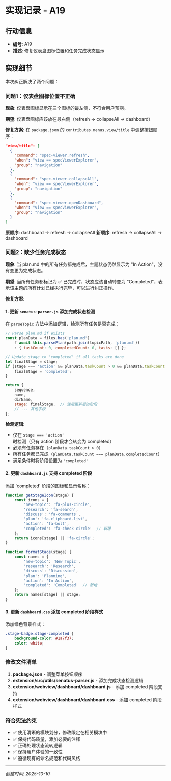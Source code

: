 # 实现记录 - A19

## 行动信息
- **编号**: A19
- **描述**: 修复仪表盘图标位置和任务完成状态显示

## 实现细节

本次纠正解决了两个问题：

### 问题1：仪表盘图标位置不正确

**现象**: 仪表盘图标显示在三个图标的最左侧，不符合用户预期。

**期望**: 仪表盘图标应该放在最右侧（refresh → collapseAll → dashboard）

**修复方案**:
在 `package.json` 的 `contributes.menus.view/title` 中调整按钮顺序：

```json
"view/title": [
  {
    "command": "spec-viewer.refresh",
    "when": "view == specViewerExplorer",
    "group": "navigation"
  },
  {
    "command": "spec-viewer.collapseAll",
    "when": "view == specViewerExplorer",
    "group": "navigation"
  },
  {
    "command": "spec-viewer.openDashboard",
    "when": "view == specViewerExplorer",
    "group": "navigation"
  }
]
```

**原顺序**: dashboard → refresh → collapseAll
**新顺序**: refresh → collapseAll → dashboard

### 问题2：缺少任务完成状态

**现象**: 当 plan.md 中的所有任务都完成后，主题状态仍然显示为 "In Action"，没有变更为完成状态。

**期望**: 当所有任务都标记为 ✅ 已完成时，状态应该自动转变为 "Completed"，表示该主题的所有计划已经执行完毕，可以进行纠正操作。

**修复方案**:

#### 1. 更新 `senatus-parser.js` 添加完成状态检测

在 `parseTopic` 方法中添加逻辑，检测所有任务是否完成：

```javascript
// Parse plan.md if exists
const planData = files.has('plan.md')
    ? await this.parsePlan(path.join(topicPath, 'plan.md'))
    : { taskCount: 0, completedCount: 0, tasks: [] };

// Update stage to 'completed' if all tasks are done
let finalStage = stage;
if (stage === 'action' && planData.taskCount > 0 && planData.taskCount === planData.completedCount) {
    finalStage = 'completed';
}

return {
    sequence,
    name,
    dirName,
    stage: finalStage,  // 使用更新后的阶段
    // ... 其他字段
};
```

**检测逻辑**:
- 仅在 `stage === 'action'` 时检测（只有 action 阶段才会转变为 completed）
- 必须有任务存在（`planData.taskCount > 0`）
- 所有任务都已完成（`planData.taskCount === planData.completedCount`）
- 满足条件时将阶段设置为 `'completed'`

#### 2. 更新 `dashboard.js` 支持 completed 阶段

添加 'completed' 阶段的图标和显示名称：

```javascript
function getStageIcon(stage) {
    const icons = {
        'new-topic': 'fa-plus-circle',
        'research': 'fa-search',
        'discuss': 'fa-comments',
        'plan': 'fa-clipboard-list',
        'action': 'fa-bolt',
        'completed': 'fa-check-circle'  // 新增
    };
    return icons[stage] || 'fa-circle';
}

function formatStage(stage) {
    const names = {
        'new-topic': 'New Topic',
        'research': 'Research',
        'discuss': 'Discussion',
        'plan': 'Planning',
        'action': 'In Action',
        'completed': 'Completed'  // 新增
    };
    return names[stage] || stage;
}
```

#### 3. 更新 `dashboard.css` 添加 completed 阶段样式

添加绿色背景样式：

```css
.stage-badge.stage-completed { 
    background-color: #1a7f37; 
    color: white; 
}
```

### 修改文件清单

1. **package.json** - 调整菜单按钮顺序
2. **extension/src/utils/senatus-parser.js** - 添加完成状态检测逻辑
3. **extension/webview/dashboard/dashboard.js** - 添加 completed 阶段支持
4. **extension/webview/dashboard/dashboard.css** - 添加 completed 阶段样式

### 符合宪法约束

- ✅ 使用清晰的模块划分，修改限定在相关模块中
- ✅ 保持代码质量，添加必要的注释
- ✅ 正确处理状态流转逻辑
- ✅ 保持用户体验的一致性
- ✅ 遵循现有的命名规范和代码风格

---
*创建时间: 2025-10-10*
